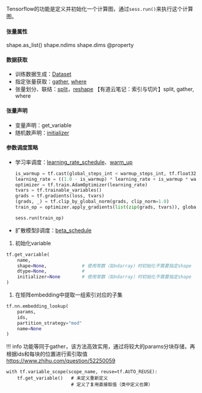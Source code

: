 Tensorflow的功能是定义并初始化一个计算图，通过`sess.run()`来执行这个计算图。

#### 张量属性
shape.as_list()
shape.ndims
shape.dims
@property

#### 数据获取
- 训练数据生成：[Dataset](data_fetch/Dataset.md)
- 指定张量获取：[gather](), [where]()
- 张量划分、联结：[split]()，[reshape]()
【有道云笔记：索引与切片】split, gather, where
#### 张量声明
- 变量声明：get_variable
- 随机数声明：[initializer]()

#### 参数调度策略
- 学习率调度：[learning_rate_schedule]()、[warm_up]()
    ```python
    is_warmup = tf.cast(global_steps_int < warmup_steps_int, tf.float32)
    learning_rate = ((1.0 - is_warmup) * learning_rate + is_warmup * warmup_learning_rate)
    optimizer = tf.train.AdamOptimizer(learning_rate)
    tvars = tf.trainable_variables()
    grads = tf.gradients(loss, tvars)
    (grads, _) = tf.clip_by_global_norm(grads, clip_norm=1.0)
    train_op = optimizer.apply_gradients(list(zip(grads, tvars)), global_step=global_step)

    sess.run(train_op)
    ```
- 扩散模型β调度：[beta_schedule]()

1. 初始化variable
```python
tf.get_variable(
    name,
    shape=None,             # 使用常数（如ndarray）时初始化不需要指定shape
    dtype=None,             # 
    initializer=None        # 使用常数（如ndarray）时初始化不需要指定shape
)
```

1. 在矩阵embedding中提取一组索引对应的子集
```python
tf.nn.embedding_lookup(
    params,
    ids,
    partition_strategy="mod"
    name=None    
)
```
!!! info
    功能等同于gather，该方法高效实用，通过将较大的params分块存储，再根据ids和每块的位置进行索引取值 https://www.zhihu.com/question/52250059


```
with tf.variable_scope(scope_name, reuse=tf.AUTO_REUSE):
    tf.get_variable()   # 未定义重新定义
                        # 定义了复用直接取值（类中定义也算）
```